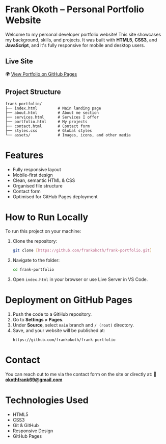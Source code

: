 # Frank Okoth – Personal Portfolio Website

Welcome to my personal developer portfolio website! This site showcases my background, skills, and projects. It was built with **HTML5**, **CSS3**, and **JavaScript**, and it's fully responsive for mobile and desktop users.

## Live Site
🌍 [View Portfolio on GitHub Pages](https://github.com/frankokoth/frank-portfolio)

## Project Structure

```
frank-portfolio/
├── index.html         # Main landing page
├── about.html         # About me section
├── services.html      # Services I offer
├── portfolio.html     # My projects
├── contact.html       # Contact form
├── styles.css         # Global styles
└── assets/            # Images, icons, and other media
```

# Features

- Fully responsive layout
- Mobile-first design
- Clean, semantic HTML & CSS
- Organised file structure
- Contact form
- Optimised for GitHub Pages deployment

# How to Run Locally

To run this project on your machine:

1. Clone the repository:
   ```bash
   git clone [https://github.com/frankokoth/frank-portfolio.git]
   ```

2. Navigate to the folder:
   ```bash
   cd frank-portfolio
   ```

3. Open `index.html` in your browser or use Live Server in VS Code.

# Deployment on GitHub Pages

1. Push the code to a GitHub repository.
2. Go to **Settings > Pages**.
3. Under **Source**, select `main` branch and `/ (root)` directory.
4. Save, and your website will be published at:
   ```
   https://github.com/frankokoth/frank-portfolio
   ```

# Contact

You can reach out to me via the contact form on the site or directly at:
📨 **okothfrank69@gmail.com**

# Technologies Used

- HTML5
- CSS3
- Git & GitHub
- Responsive Design
- GitHub Pages
